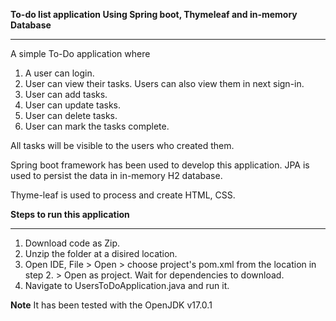 **To-do list application Using Spring boot, Thymeleaf and in-memory Database**
_____________________________________________________________________________________

A simple To-Do application where 
1. A user can login.
2. User can view their tasks. Users can also view them in next sign-in.
3. User can add tasks.
4. User can update tasks.
5. User can delete tasks.
6. User can mark the tasks complete.

All tasks will be visible to the users who created them.

Spring boot framework has been used to develop this application. JPA is used to 
persist the data in in-memory H2 database.

Thyme-leaf is used to process and create HTML, CSS.

**Steps to run this application**
_____________________________________________________________________________________
1. Download code as Zip.
2. Unzip the folder at a disired location.
3. Open IDE, File > Open > choose project's pom.xml from the location in step 2. > Open as project. Wait for dependencies
	 to download.
4. Navigate to UsersToDoApplication.java and run it.

**Note**
It has been tested with the OpenJDK v17.0.1
